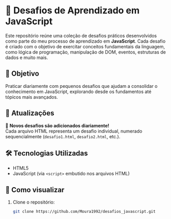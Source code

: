 # 🧠 Desafios de Aprendizado em JavaScript

Este repositório reúne uma coleção de desafios práticos desenvolvidos como parte do meu processo de aprendizado em **JavaScript**. Cada desafio é criado com o objetivo de exercitar conceitos fundamentais da linguagem, como lógica de programação, manipulação de DOM, eventos, estruturas de dados e muito mais.

## 🚀 Objetivo

Praticar diariamente com pequenos desafios que ajudam a consolidar o conhecimento em JavaScript, explorando desde os fundamentos até tópicos mais avançados.

## 📅 Atualizações

📌 **Novos desafios são adicionados diariamente!**  
Cada arquivo HTML representa um desafio individual, numerado sequencialmente (`desafio1.html`, `desafio2.html`, etc.).

## 🛠️ Tecnologias Utilizadas

- HTML5
- JavaScript (via `<script>` embutido nos arquivos HTML)

## 📌 Como visualizar

1. Clone o repositório:
   ```bash
   git clone https://github.com/Moura1992/desafios_javascript.git
